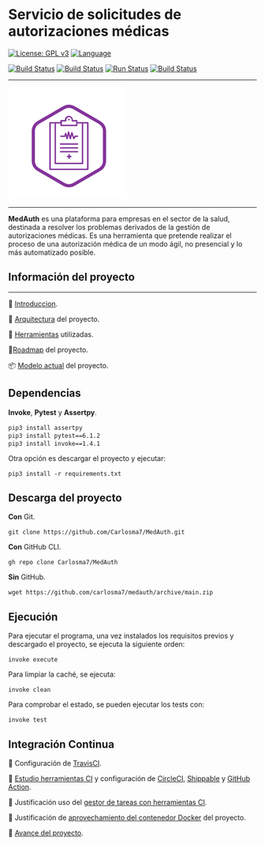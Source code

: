 # Servicio de solicitudes de autorizaciones médicas

[![License: GPL v3](https://img.shields.io/badge/License-GPLv3-blue.svg)](https://www.gnu.org/licenses/gpl-3.0) [![Language](https://img.shields.io/badge/Language-Python-red.svg)](https://www.python.org/)

[![Build Status](https://travis-ci.com/Carlosma7/MedAuth.svg?branch=main)](https://travis-ci.com/Carlosma7/MedAuth) [![Build Status](https://circleci.com/gh/Carlosma7/MedAuth.svg?style=svg)](https://app.circleci.com/pipelines/github/Carlosma7/MedAuth) [![Run Status](https://api.shippable.com/projects/5fca65728d5266000640fc4c/badge?branch=main)](https://app.shippable.com/github/Carlosma7/MedAuth/dashboard/jobs) [![Build Status](https://github.com/Carlosma7/MedAuth/workflows/GitHub-Actions-CI/badge.svg)](https://github.com/Carlosma7/MedAuth/actions?query=workflow%3AGitHub-Actions-CI)

---

![Logo MedAuth](./doc/img/logo_medauth.png "Logo MedAuth")

---

**MedAuth** es una plataforma para empresas en el sector de la salud, destinada a resolver los problemas derivados de la gestión de autorizaciones médicas. Es una herramienta que pretende realizar el proceso de una autorización médica de un modo ágil, no presencial y lo más automatizado posible.

## Información del proyecto

---

:hospital: [Introduccion](https://carlosma7.github.io/MedAuth/doc/descripcion_problema).

:triangular_ruler: [Arquitectura](https://carlosma7.github.io/MedAuth/doc/arquitectura) del proyecto.

:hammer: [Herramientas](https://carlosma7.github.io/MedAuth/doc/justificacion_herramientas) utilizadas.

:round_pushpin:[Roadmap](https://carlosma7.github.io/MedAuth/doc/roadmap) del proyecto.

:package: [Modelo actual](https://carlosma7.github.io/MedAuth/doc/modelo_inicial) del proyecto.

## Dependencias

**Invoke**, **Pytest** y **Assertpy**.

```shell
pip3 install assertpy
pip3 install pytest==6.1.2
pip3 install invoke==1.4.1
```

Otra opción es descargar el proyecto y ejecutar:

```shell
pip3 install -r requirements.txt
```

## Descarga del proyecto

**Con** Git.

```shell
git clone https://github.com/Carlosma7/MedAuth.git
```

**Con** GitHub CLI.

```shell
gh repo clone Carlosma7/MedAuth
```

**Sin** GitHub.

```shell
wget https://github.com/carlosma7/medauth/archive/main.zip
```

## Ejecución

Para ejecutar el programa, una vez instalados los requisitos previos y descargado el proyecto, se ejecuta la siguiente orden:

```shell
invoke execute
```

Para limpiar la caché, se ejecuta:

```shell
invoke clean
```

Para comprobar el estado, se pueden ejecutar los tests con:

```shell
invoke test
```

## Integración Continua

:small_blue_diamond: Configuración de [TravisCI](https://carlosma7.github.io/MedAuth/doc/integracion_continua/configuracion_travis).

:small_blue_diamond: [Estudio herramientas CI](https://carlosma7.github.io/MedAuth/doc/integracion_continua/estudio_ci) y configuración de [CircleCI](https://carlosma7.github.io/MedAuth/doc/integracion_continua/configuracion_circleci), [Shippable](https://carlosma7.github.io/MedAuth/doc/integracion_continua/configuracion_shippable) y [GitHub Action](https://carlosma7.github.io/MedAuth/doc/integracion_continua/configuracion_github_action).

:small_blue_diamond: Justificación uso del [gestor de tareas con herramientas CI](https://carlosma7.github.io/MedAuth/doc/integracion_continua/justificacion_invoke).

:small_blue_diamond: Justificación de [aprovechamiento del contenedor Docker](https://carlosma7.github.io/MedAuth/doc/integracion_continua/justificacion_docker) del proyecto.

:small_blue_diamond: [Avance del proyecto](https://carlosma7.github.io/MedAuth/doc/avance_codigo_3).
